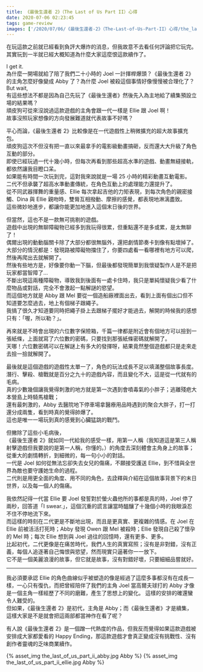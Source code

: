 ```yaml
---
title: 《最後生還者 2》（The Last of Us Part II）心得
date: 2020-07-06 02:23:45
tags: game-review
images: ['/2020/07/06/《最後生還者-2》（The-Last-of-Us-Part-II）心得/the_last_of_us_part_ii_abby.jpg', '/2020/07/06/《最後生還者-2》（The-Last-of-Us-Part-II）心得/the_last_of_us_part_ii_ellie.jpg']
---
```


在玩這款之前就已經看到負評大爆炸的消息，但我故意不去看任何評論把它玩完。<br>
其實玩到一半就已經大概知道為什麼大家這麼恨這款續作了。


I get it.<br>
為什麼一開場就給了陪了我們二十小時的 Joel 一計揮桿爆頭？《最後生還者 2》的主角怎麼好像變成 Abby 了？為什麼 Joel 被殺這個事情好像慢慢被合理化了？<br>
But wait,<br>
有這些想法不都是因為自己先玩了《最後生還者》然後先入為主地給了續集預設立場的結果嗎？<br>
頑皮狗可從來沒說過這款遊戲的主角會跟一代一樣是 Ellie 跟 Joel 啊！<br>
故事沒照玩家想像的方向發展難道就代表故事不好嗎？<br>

平心而論，《最後生還者 2》比較像是在一代遊戲性上稍微擴充的超大故事擴充包。<br>
頑皮狗這次不但沒有把一直以來最拿手的電影級動畫搞砸，反而還大大升級了角色互動的部分。<br>
即使已經玩過一代十幾小時，但每次再看到那些超高水準的遊戲、動畫無縫接軌，都依然讓我目瞪口呆。<br>
如果能有時間一次玩到完，這對我來說就是一場 25 小時的精彩動畫互動電影。<br>
二代不但承襲了超高水準動畫傳統，在角色互動上的處理能力還提升了。<br>
從不同武器揮舞的重量感、Ellie 每次拿起吉他的力矩表現，到每次角色的親密接觸、Dina 與 Ellie 親吻時，雙脣互相撥動、摩擦的感覺，都表現地淋漓盡致。<br>
這些微妙地進步，都讓你能更加地進入這個末日後的世界。<br>

但當然，這也不是一款無可挑剔的遊戲。<br>
遊戲中出現的無聊障礙物已經多到我玩得很累，但重點還不是多或累，是太無聊了！<br>
偶爾出現的動動腦關卡除了大部分都很無腦外，還把劇情節奏卡到像有點壞掉了。<br>
大部分的情況都是：發現路被障礙物擋住了，你要四處看一看哪裡有地方可以爬，然後再爬出去就解開了。<br>
然後有些地方是，好像要你動一下腦，但最後都發現簡單到我懷疑製作人是不是把玩家都當智障了...<br>
不斷出現這兩種障礙物，導致我到後面有一處卡住時，我只是單純懷疑我少看了什麼物品或對話，完全不會激起一點解謎的慾望。<br>
而這個地方就是 Abby 跟 Mel 要從一個造船廠裡面出去，看到上面有個出口但不知道要怎麼過去，地上有個梯子跟繩子。<br>
我搞了很久才知道要同時把繩子掛上去跟梯子擺好才能過去，解開的時候我的感想只有：「喔，所以勒？」。

再來就是不時會出現的六位數字保險箱，千篇一律都是附近會有個地方可以撿到一張紙條，上面就寫了六位數的密碼，只要找到那張紙條密碼就解開了。<br>
天哪！六位數密碼可以在解謎上有多大的發揮呀，結果竟然整個遊戲都只是走來走去撿一撿就解開了。<br>

最後就是這個遊戲的遊戲性太單一了，角色的玩法成長不足以填滿整個故事長度。<br>
潛行、擊殺、槍戰就是百分之九十的遊戲內容，而且變化不大，這是從一代就有的毛病。<br>
真的少數幾個讓我覺得刺激的地方就是第一次遇到會噴毒氣的小胖子；逃離殘疤大本營島上時騎馬槍戰；<br>
還有最刺激的，Abby 去醫院地下停車場拿醫療用品時遇到的聚合大胖子，打一打還分成兩隻，看到時真的覺得帥爆了。<br>
這也是唯一一場玩到真的感覺到心臟猛跳的戰鬥。<br>

但撇除了這些小毛病後，<br>
《最後生還者 2》就如同一代給我的感受一樣，用第一人稱（我知道這是第三人稱射擊遊戲但我要說的是第一人稱，你懂的。）的角度去深刻體會主角身上的故事；<br>
從重大的劇情轉折，到細微的，每一句小小的對話。<br>
一代是 Joel 如何從無法忘卻失去女兒的傷痛，不願接受護送 Ellie，到不惜與全世界為敵也要守護她生命的過程。<br>
二代則是用更全面的角度、用不同的角色，去詮釋與介紹在這個故事背景下的末日世界，以及每一個人的傷痛。

我依然記得一代當 Ellie 要 Joel 發誓對於螢火蟲他所的事都是真的時，Joel 停了兩秒，回答道「I swear.」，這個沉重的謊言讓當時醞釀了十幾個小時的我眼淚忍不住不停地流下來。<br>
而這樣的時刻在二代更是不斷地出現，而且是更真實、更複雜的情感。在 Joel 在 Ellie 前被活活打死時；Abby 發現 Owen 跟 Mel 被殺時；Ellie 發現自己殺了懷孕的 Mel 時；每次 Ellie 想到與 Joel 過往的回憶時，還有更多、更多。<br>
比起初代，二代更像是在痛苦時代，我們人生的真實寫照；沒有是非對錯，沒有正義，每個人追逐著自己悔恨與慾望，然而現實只逼著你一一放下。<br>
它不是一個美麗浪漫的故事，但它就是故事，沒有對錯好壞，只要細細品嘗就好。<br>

------------------------------------

我必須要承認 Ellie 的角色曲線似乎被塑造的像是經過了這麼多事都沒有在成長一樣，一心只有復仇，而把曾經陪伴了我們的主角 Joel 當高爾夫球打的 Abby 才像是一個主角一樣經歷了不同的磨難，產生了思想上的變化。
這樣的安排的確還蠻令人難受的。<br>
但如果，《最後生還者 2》是初代，主角是 Abby；而《最後生還者》才是續集，這樣大家是不是就會把這兩部都當神作在看了呢？<br>

有人說《最後生還者 2》是一個蹭一代熱度的作品，但我反而覺得如果這款遊戲被安排成大家都愛看的 Happy Ending，那這款遊戲才會真正變成沒有挑戰性、沒有創作者靈魂的乏味商業續作。

{% asset_img the_last_of_us_part_ii_abby.jpg Abby %}
{% asset_img the_last_of_us_part_ii_ellie.jpg Abby %}